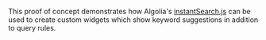 This proof of concept demonstrates how Algolia's [instantSearch.js](https://www.algolia.com/doc/tutorials/search-ui/instant-search/build-an-instant-search-results-page/instantsearchjs/#before-starting) can be used to create custom widgets which show keyword suggestions in addition to query rules.